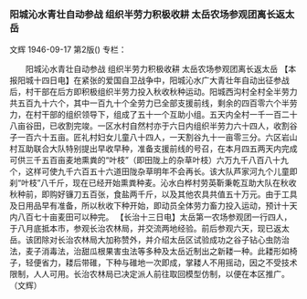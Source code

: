 ### 阳城沁水青壮自动参战  组织半劳力积极收耕  太岳农场参观团离长返太岳
文辉
1946-09-17
第2版()
专栏：

　　阳城沁水青壮自动参战
    组织半劳力积极收耕
    太岳农场参观团离长返太岳
    【本报阳城十四日电】在紧张的爱国自卫战争中，阳城沁水广大青壮年自动出征参战后，村干部在后方即积极组织半劳力投入秋收秋种运动。阳城西沟村全村全半劳力共五百九十六个，其中一百九十个全劳力已全部支援前线，剩余的四百零六个半劳力，在村干部的组织领导下，组成了五十一个互助小组。五天内全村一千一百二十八亩谷田，已收割完竣。一区水村自然村亦于六日内组织半劳力六十四人，收割谷子一百六十五亩。匠礼村妇女儿童八十四人，一天割谷九十一亩零三分。六区岩山村互助联合大队特别提出早收早种，准备支援前线的号召，在本月四五两天内完成可供三千五百亩麦地熏粪的“叶枝”（即田陇上的杂草叶枝）六万九千八百八十九个，这样可使九千六百五十六道田陇杂草明年不会再长。该大队芦家河九个儿童即刹“叶枝”八千斤，现在已经开始熏粪种麦。沁水白桦村劳英靳秉乾互助大队在秋收秋种前，即购好镰刀五百张，食盐两千斤，以及其他农具共值五十万元。由于工具及日用品早有准备，所以秋收下种开始，即动员全体劳力畜力投入运动，预计十天内八百七十亩麦田可以种完。
    【长治十三日电】太岳第一农场参观团一行四人，于八月底抵本市，参观长治农林局，并交流两地经验。前后参观六天，现已返太岳。该团除对长治农林局大加称赞外，并介绍太岳区试验成功之谷子钻心虫防治法，麦子消毒法，治甜瓜根果害虫法等多种及太岳近制出之新耧一种。此耧形如椅子，轻便省力，耧后带碓，下种与碓地一次即成，掌耧人不用摇动，因之不受技术限制，人人可用。长治农林局已决定派人前往取回模型仿制，以便在本区推广。（文辉）
